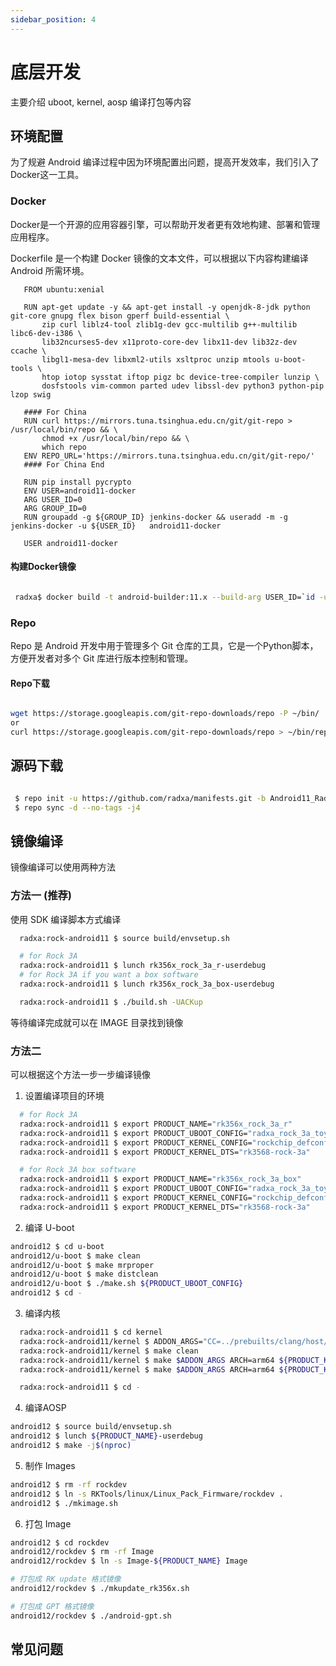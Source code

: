 ```yaml
---
sidebar_position: 4
---
```


# 底层开发

主要介绍 uboot, kernel, aosp 编译打包等内容

## 环境配置

为了规避 Android 编译过程中因为环境配置出问题，提高开发效率，我们引入了Docker这一工具。

### Docker

Docker是一个开源的应用容器引擎，可以帮助开发者更有效地构建、部署和管理应用程序。

Dockerfile 是一个构建 Docker 镜像的文本文件，可以根据以下内容构建编译 Android 所需环境。

```
   FROM ubuntu:xenial

   RUN apt-get update -y && apt-get install -y openjdk-8-jdk python git-core gnupg flex bison gperf build-essential \
       zip curl liblz4-tool zlib1g-dev gcc-multilib g++-multilib libc6-dev-i386 \
       lib32ncurses5-dev x11proto-core-dev libx11-dev lib32z-dev ccache \
       libgl1-mesa-dev libxml2-utils xsltproc unzip mtools u-boot-tools \
       htop iotop sysstat iftop pigz bc device-tree-compiler lunzip \
       dosfstools vim-common parted udev libssl-dev python3 python-pip lzop swig

   #### For China
   RUN curl https://mirrors.tuna.tsinghua.edu.cn/git/git-repo > /usr/local/bin/repo && \
       chmod +x /usr/local/bin/repo && \
       which repo
   ENV REPO_URL='https://mirrors.tuna.tsinghua.edu.cn/git/git-repo/'
   #### For China End

   RUN pip install pycrypto
   ENV USER=android11-docker
   ARG USER_ID=0
   ARG GROUP_ID=0
   RUN groupadd -g ${GROUP_ID} jenkins-docker && useradd -m -g jenkins-docker -u ${USER_ID}   android11-docker

   USER android11-docker

```

#### 构建Docker镜像

```bash

 radxa$ docker build -t android-builder:11.x --build-arg USER_ID=`id -u` --build-arg GROUP_ID=`id -g` $(which-dir-dockerfile-in)

```

### Repo

Repo 是 Android 开发中用于管理多个 Git 仓库的工具，它是一个Python脚本，方便开发者对多个 Git 库进行版本控制和管理。

#### Repo下载

```bash

wget https://storage.googleapis.com/git-repo-downloads/repo -P ~/bin/
or
curl https://storage.googleapis.com/git-repo-downloads/repo > ~/bin/repo

```

## 源码下载

```bash

 $ repo init -u https://github.com/radxa/manifests.git -b Android11_Radxa_rk12 -m rockchip-r-release.xml
 $ repo sync -d --no-tags -j4

```

## 镜像编译

镜像编译可以使用两种方法

### 方法一 (**推荐**)

使用 SDK 编译脚本方式编译

```bash
  radxa:rock-android11 $ source build/envsetup.sh

  # for Rock 3A
  radxa:rock-android11 $ lunch rk356x_rock_3a_r-userdebug
  # for Rock 3A if you want a box software
  radxa:rock-android11 $ lunch rk356x_rock_3a_box-userdebug

  radxa:rock-android11 $ ./build.sh -UACKup

```

等待编译完成就可以在 IMAGE 目录找到镜像

### 方法二

可以根据这个方法一步一步编译镜像

1. 设置编译项目的环境

```bash
  # for Rock 3A
  radxa:rock-android11 $ export PRODUCT_NAME="rk356x_rock_3a_r"
  radxa:rock-android11 $ export PRODUCT_UBOOT_CONFIG="radxa_rock_3a_toybrick"
  radxa:rock-android11 $ export PRODUCT_KERNEL_CONFIG="rockchip_defconfig"
  radxa:rock-android11 $ export PRODUCT_KERNEL_DTS="rk3568-rock-3a"

  # for Rock 3A box software
  radxa:rock-android11 $ export PRODUCT_NAME="rk356x_rock_3a_box"
  radxa:rock-android11 $ export PRODUCT_UBOOT_CONFIG="radxa_rock_3a_toybrick"
  radxa:rock-android11 $ export PRODUCT_KERNEL_CONFIG="rockchip_defconfig"
  radxa:rock-android11 $ export PRODUCT_KERNEL_DTS="rk3568-rock-3a"

```

2. 编译 U-boot

```bash
android12 $ cd u-boot
android12/u-boot $ make clean
android12/u-boot $ make mrproper
android12/u-boot $ make distclean
android12/u-boot $ ./make.sh ${PRODUCT_UBOOT_CONFIG}
android12 $ cd -
```

3. 编译内核

```bash
  radxa:rock-android11 $ cd kernel
  radxa:rock-android11/kernel $ ADDON_ARGS="CC=../prebuilts/clang/host/linux-x86/clang-r383902b/bin/clang LD=../prebuilts/clang/host/linux-x86/clang-r383902b/bin/ld.lld"
  radxa:rock-android11/kernel $ make clean
  radxa:rock-android11/kernel $ make $ADDON_ARGS ARCH=arm64 ${PRODUCT_KERNEL_CONFIG}
  radxa:rock-android11/kernel $ make $ADDON_ARGS ARCH=arm64 ${PRODUCT_KERNEL_DTS}.img -j$(nproc)

  radxa:rock-android11 $ cd -
```

4. 编译AOSP

```bash
android12 $ source build/envsetup.sh
android12 $ lunch ${PRODUCT_NAME}-userdebug
android12 $ make -j$(nproc)
```

5. 制作 Images

```bash
android12 $ rm -rf rockdev
android12 $ ln -s RKTools/linux/Linux_Pack_Firmware/rockdev .
android12 $ ./mkimage.sh
```

6. 打包 Image

```bash
android12 $ cd rockdev
android12/rockdev $ rm -rf Image
android12/rockdev $ ln -s Image-${PRODUCT_NAME} Image

# 打包成 RK update 格式镜像
android12/rockdev $ ./mkupdate_rk356x.sh

# 打包成 GPT 格式镜像
android12/rockdev $ ./android-gpt.sh
```

## 常见问题
